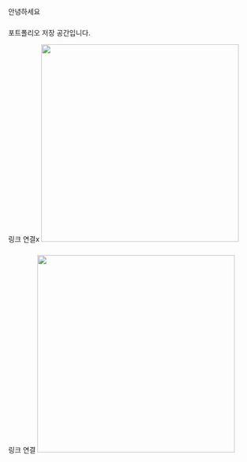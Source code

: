 안녕하세요 
###
포트폴리오 저장 공간입니다.

링크 연결x
<img src="https://blog.ko.playstation.com/tachyon/sites/9/2025/06/c2ab61e755c49976eadda33023076d425e9d8748.jpg?resize=1088%2C612&crop_strategy=smart&zoom=0.99"  width="400"/>

###

링크 연결
<a href="https://blog.ko.playstation.com/2025/06/09/20250609-genshin/"><img src="https://blog.ko.playstation.com/tachyon/sites/9/2025/06/c2ab61e755c49976eadda33023076d425e9d8748.jpg?resize=1088%2C612&crop_strategy=smart&zoom=0.99"  width="400"/></a>

